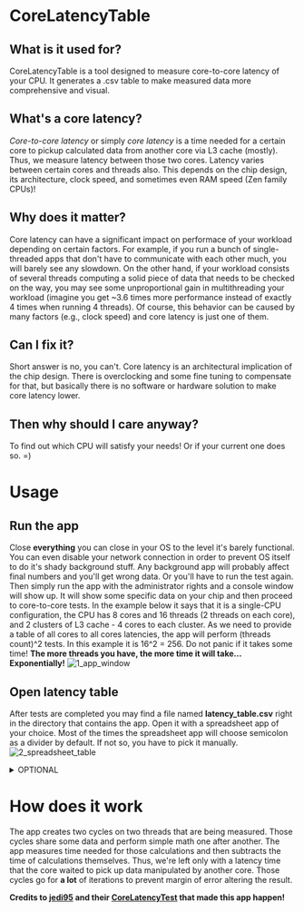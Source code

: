 # CoreLatencyTable

## What is it used for?
CoreLatencyTable is a tool designed to measure core-to-core latency of your CPU. It generates a .csv table to make measured data more comprehensive and visual.

## What's a core latency?
*Core-to-core latency* or simply *core latency* is a time needed for a certain core to pickup calculated data from another core via L3 cache (mostly). Thus, we measure latency between those two cores. Latency varies between certain cores and threads also. This depends on the chip design, its architecture, clock speed, and sometimes even RAM speed (Zen family CPUs)!

## Why does it matter?
Core latency can have a significant impact on performace of your workload depending on certain factors. For example, if you run a bunch of single-threaded apps that don't have to communicate with each other much, you will barely see any slowdown. On the other hand, if your workload consists of several threads computing a solid piece of data that needs to be checked on the way, you may see some unproportional gain in multithreading your workload (imagine you get ~3.6 times more performance instead of exactly 4 times when running 4 threads). Of course, this behavior can be caused by many factors (e.g., clock speed) and core latency is just one of them.

## Can I fix it?
Short answer is no, you can't. Core latency is an architectural implication of the chip design. There is overclocking and some fine tuning to compensate for that, but basically there is no software or hardware solution to make core latency lower.

## Then why should I care anyway?
To find out which CPU will satisfy your needs! Or if your current one does so. =)

# Usage

## Run the app
Close **everything** you can close in your OS to the level it's barely functional. You can even disable your network connection in order to prevent OS itself to do it's shady background stuff. Any background app will probably affect final numbers and you'll get wrong data. Or you'll have to run the test again.
Then simply run the app with the administrator rights and a console window will show up. It will show some specific data on your chip and then proceed to core-to-core tests. In the example below it says that it is a single-CPU configuration, the CPU has 8 cores and 16 threads (2 threads on each core), and 2 clusters of L3 cache - 4 cores to each cluster. As we need to provide a table of all cores to all cores latencies, the app will perform (threads count)^2 tests. In this example it is 16^2 = 256.
Do not panic if it takes some time! **The more threads you have, the more time it will take... Exponentially!**
![1_app_window](https://user-images.githubusercontent.com/43582428/122259007-5b9adc00-ceda-11eb-8507-f18cf07dc10c.png)

## Open latency table
After tests are completed you may find a file named **latency_table.csv** right in the directory that contains the app. Open it with a spreadsheet app of your choice. Most of the times the spreadsheet app will choose semicolon as a divider by default. If not so, you have to pick it manually.
![2_spreadsheet_table](https://user-images.githubusercontent.com/43582428/122259645-1034fd80-cedb-11eb-96ec-532d5bc4d61f.png)

<details>
 <summary>OPTIONAL</summary>
  
  ## Apply conditional formatting
  Actually, you can use the table right away - it shows all the measured data. But! We are here to make it more comprehencive, right? If your spreadsheet app supports conditional formatting, then do that! You need to **select only cells with measured data**, not the core number ones!
  
  ![3_conditional_formatting](https://user-images.githubusercontent.com/43582428/122260504-0790f700-cedc-11eb-906e-7111b62c1b25.png)

  ## Final result
  ![4_spreadsheet_conditional](https://user-images.githubusercontent.com/43582428/122260583-20011180-cedc-11eb-8977-46f67173b80a.png)
</details>


# How does it work
The app creates two cycles on two threads that are being measured. Those cycles share some data and perform simple math one after another. The app measures time needed for those calculations and then subtracts the time of calculations themselves. Thus, we're left only with a latency time that the core waited to pick up data manipulated by another core.
Those cycles go for **a lot** of iterations to prevent margin of error altering the result.

**Credits to [jedi95](https://github.com/jedi95) and their [CoreLatencyTest](https://github.com/jedi95/CoreLatencyTest) that made this app happen!**
